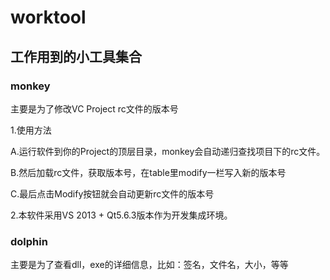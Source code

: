 # worktool
## 工作用到的小工具集合

### monkey

主要是为了修改VC Project rc文件的版本号

1.使用方法

  A.运行软件到你的Project的顶层目录，monkey会自动递归查找项目下的rc文件。

  B.然后加载rc文件，获取版本号，在table里modify一栏写入新的版本号

  C.最后点击Modify按钮就会自动更新rc文件的版本号

2.本软件采用VS 2013 + Qt5.6.3版本作为开发集成环境。

### dolphin 

主要是为了查看dll，exe的详细信息，比如：签名，文件名，大小，等等
